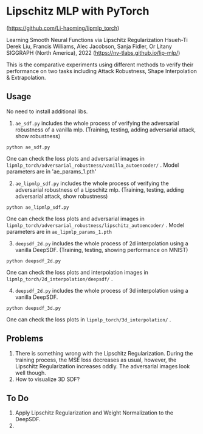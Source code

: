 # Lipschitz MLP with PyTorch
(https://github.com/Li-haoming/lipmlp_torch)

Learning Smooth Neural Functions via Lipschitz Regularization Hsueh-Ti Derek Liu, Francis Williams, Alec Jacobson, Sanja Fidler, Or Litany SIGGRAPH (North America), 2022 (https://nv-tlabs.github.io/lip-mlp/)

This is the comparative experiments using different methods to verify their performance on two tasks including Attack Robustness, Shape Interpolation & Extrapolation.

## Usage
No need to install additional libs.
1. `ae_sdf.py` includes the whole process of verifying the adversarial robustness of a vanilla mlp. (Training, testing, adding adversarial attack, show robustness)
```
python ae_sdf.py
```
One can check the loss plots and adversarial images in `lipmlp_torch/adversarial_robustness/vanilla_autoencoder/` . Model parameters are in 'ae_params_1.pth'

2. `ae_lipmlp_sdf.py` includes the whole process of verifying the adversarial robustness of a Lipschitz mlp. (Training, testing, adding adversarial attack, show robustness)
```
python ae_lipmlp_sdf.py
```
One can check the loss plots and adversarial images in `lipmlp_torch/adversarial_robustness/lipschitz_autoencoder/` . Model parameters are in `ae_lipmlp_params_1.pth`

3. `deepsdf_2d.py` includes the whole process of 2d interpolation using a vanilla DeepSDF. (Training, testing, showing performance on MNIST)
```
python deepsdf_2d.py
```
One can check the loss plots and interpolation images in `lipmlp_torch/2d_interpolation/deepsdf/` .

4. `deepsdf_2d.py` includes the whole process of 3d interpolation using a vanilla DeepSDF.
```
python deepsdf_3d.py
```
One can check the loss plots in `lipmlp_torch/3d_interpolation/` .
## Problems
1. There is something wrong with the Lipschitz Regularization. During the training process, the MSE loss decreases as usual, however, the Lipschitz Regularization increases oddly. The adversarial images look well though.
2. How to visualize 3D SDF?
## To Do
1. Apply Lipschitz Regularization and Weight Normalization to the DeepSDF.
2. 
